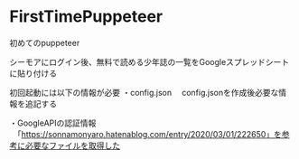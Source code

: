 # FirstTimePuppeteer
初めてのpuppeteer

シーモアにログイン後、無料で読める少年誌の一覧をGoogleスプレッドシートに貼り付ける

初回起動には以下の情報が必要
・config.json
　config.jsonを作成後必要な情報を追記する
 
 ・GoogleAPIの認証情報
 　「https://sonnamonyaro.hatenablog.com/entry/2020/03/01/222650」を参考に必要なファイルを取得した
